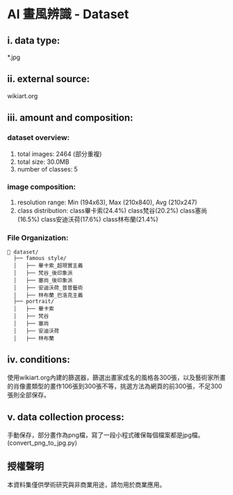 # AI 畫風辨識 - Dataset

## i.	data type: 
*.jpg

## ii.	external source: 
wikiart.org

## iii.	amount and composition:
### dataset overview:
1.	total images: 			2464 (部分重複)
2.	total size: 			30.0MB
3.	number of classes: 	5

### image composition:
1.	resolution range: Min (194x63), Max (210x840), Avg (210x247)
2.	class distribution: 
class畢卡索(24.4%)
class梵谷(20.2%)
class塞尚(16.5%)
class安迪沃荷(17.6%)
class林布蘭(21.4%)

### File Organization:
```
📂 dataset/
  ├── famous style/
  │   ├── 畢卡索_超現實主義
  │   ├── 梵谷_後印象派
  │   ├── 塞尚_後印象派
  │   ├── 安迪沃荷_普普藝術
  │   ├── 林布蘭_巴洛克主義
  ├── portrait/
  │   ├── 畢卡索
  │   ├── 梵谷
  │   ├── 塞尚
  │   ├── 安迪沃荷
  │   ├── 林布蘭
```

## iv.	conditions:
使用wikiart.org內建的篩選器，篩選出畫家成名的風格各300張，以及藝術家所畫的肖像畫類型的畫作106張到300張不等，挑選方法為網頁的前300張，不足300張則全部保存。

## v.	data collection process:
手動保存，部分畫作為png檔，寫了一段小程式確保每個檔案都是jpg檔。(convert_png_to_jpg.py)

## 授權聲明
本資料集僅供學術研究與非商業用途，請勿用於商業應用。
